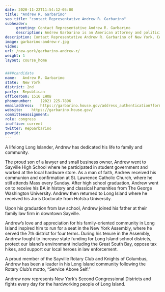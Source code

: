 ```yaml
---
date: 2020-11-22T11:54:12-05:00
title: "Andrew R. Garbarino"
seo_title: "contact Representative Andrew R. Garbarino"
subheader:
     greeting: Contact Representative Andrew R. Garbarino 
     description: Andrew Garbarino is an American attorney and politician serving as the U.S. representative from New York's 2nd congressional district. He used to serve as the New York State Assemblyman for the 7th district since 2013. Garbarino is a member of the Republican Party.
description: Contact Representative Andrew R. Garbarino of New York. Contact information for Andrew R. Garbarino includes email address, phone number, and mailing address.
image: garbarino-andrew-r.jpg
video: 
url: /new-york/garbarino-andrew-r/
weight: 1
layout: course_home


####candidate
name:	Andrew R. Garbarino
state:	New York
district: 2nd
party:	Republican
officeroom:	1516 LHOB
phonenumber:	(202) 225-7896
emailaddress:	https://garbarino.house.gov/address_authentication?form=/contact
website:	https://garbarino.house.gov/
committeeassignment: 
role: congress
inoffice: current
twitter: RepGarbarino
powrid: 
---
```


A lifelong Long Islander, Andrew has dedicated his life to family and community.

The proud son of a lawyer and small business owner, Andrew went to Sayville High School where he participated in student government and worked at the local hardware store. As a man of faith, Andrew received his communion and confirmation at St. Lawrence Catholic Church, where he still attends Mass every Sunday. After high school graduation, Andrew went on to receive his BA in history and classical humanities from The George Washington University. Andrew then returned to Long Island where he received his Juris Doctorate from Hofstra University.

Upon his graduation from law school, Andrew joined his father at their family law firm in downtown Sayville.

Andrew’s love and appreciation for his family-oriented community in Long Island inspired him to run for a seat in the New York Assembly, where he served the 7th district for four terms. During his tenure in the Assembly, Andrew fought to increase state funding for Long Island school districts, protect our island’s environment including the Great South Bay, oppose tax hikes, and support our local heroes in law enforcement.

A proud member of the Sayville Rotary Club and Knights of Columbus, Andrew has been a leader in his Long Island community following the Rotary Club’s motto, “Service Above Self.”

Andrew now represents New York’s Second Congressional Districts and fights every day for the hardworking people of Long Island.